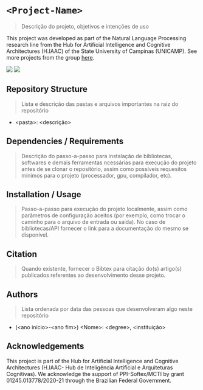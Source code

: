 # `<Project-Name>`

> Descrição do projeto, objetivos e intenções de uso

This project was developed as part of the Natural Language Processing research line from 
the Hub for Artificial Intelligence and Cognitive Architectures (H.IAAC) of the State University of Campinas (UNICAMP).
See more projects from the group [here](https://github.com/brgsil/RepoOrganizer).

[![](https://img.shields.io/badge/-H.IAAC-eb901a?style=for-the-badge&labelColor=black)](https://hiaac.unicamp.br/)
[![](https://img.shields.io/badge/-NLP-black?style=for-the-badge)](https://github.com/brgsil/RepoOrganizer)

## Repository Structure
> Lista e descrição das pastas e arquivos importantes na raiz do repositório

- \<pasta>: \<descrição>


## Dependencies / Requirements

> Descrição do passo-a-passo para instalação de bibliotecas, softwares e demais ferramentas
> ncessárias para execução do projeto antes de se clonar o repositório, assim como possíveis
> requesitos mínimos para o projeto (processador, gpu, compilador, etc).

## Installation / Usage

> Passo-a-passo para execução do projeto localmente, assim como parâmetros de configuração
> aceitos (por exemplo, como trocar o caminho para o arquivo de entrada ou saída). No caso de 
> bibliotecas/API fornecer o link para a documentação do mesmo se disponível.

## Citation

> Quando existente, fornecer o Bibtex para citação do(s) artigo(s) publicados referentes ao
> desenvolvimento desse projeto.

## Authors

> Lista ordenada por data das pessoas que desenvolveram algo neste repositório 
  
- (\<ano início>-\<ano fim>) \<Nome>: \<degree>, \<instituição>
  
## Acknowledgements

This project is part of the Hub for Artificial Intelligence and Cognitive Architectures
(H.IAAC- Hub de Inteligência Artificial e Arquiteturas Cognitivas). We acknowledge the 
support of PPI-Softex/MCTI by grant 01245.013778/2020-21 through the Brazilian Federal Government.
